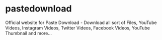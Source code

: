 # pastedownload
Official website for Paste Download - Download all sort of Files, YouTube Videos, Instagram Videos, Twitter Videos, Facebook Videos, YouTube Thumbnail and more...
